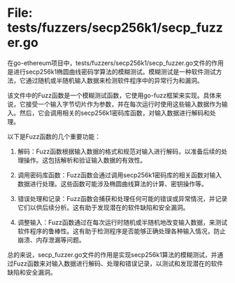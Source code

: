 # File: tests/fuzzers/secp256k1/secp_fuzzer.go

在go-ethereum项目中，tests/fuzzers/secp256k1/secp_fuzzer.go文件的作用是进行secp256k1椭圆曲线密码学算法的模糊测试。模糊测试是一种软件测试方法，它通过随机或半随机输入数据来检测软件程序中的异常行为和漏洞。

该文件中的Fuzz函数是一个模糊测试函数，它使用go-fuzz框架来实现。具体来说，它接受一个输入字节切片作为参数，并在每次运行时使用这些输入数据作为输入。然后，它会调用相关的secp256k1密码库函数，对输入数据进行解码和处理。

以下是Fuzz函数的几个重要功能：

1. 解码：Fuzz函数根据输入数据的格式和规范对输入进行解码，以准备后续的处理操作。这包括解析和验证输入数据的有效性。

2. 调用密码库函数：Fuzz函数会通过调用secp256k1密码库的相关函数对输入数据进行处理。这些函数可能涉及椭圆曲线算法的计算、密钥操作等。

3. 错误处理和记录：Fuzz函数会捕获和处理任何可能的错误或异常情况，并记录它们以供后续分析。这有助于发现潜在的软件缺陷和安全漏洞。

4. 调整输入：Fuzz函数通过在每次运行时随机或半随机地改变输入数据，来测试软件程序的鲁棒性。这有助于检测程序是否能够正确处理各种输入情况，防止崩溃、内存泄漏等问题。

总的来说，secp_fuzzer.go文件的作用是实现secp256k1算法的模糊测试，并通过Fuzz函数来对输入数据进行解码、处理和错误记录，以测试和发现潜在的软件缺陷和安全漏洞。

